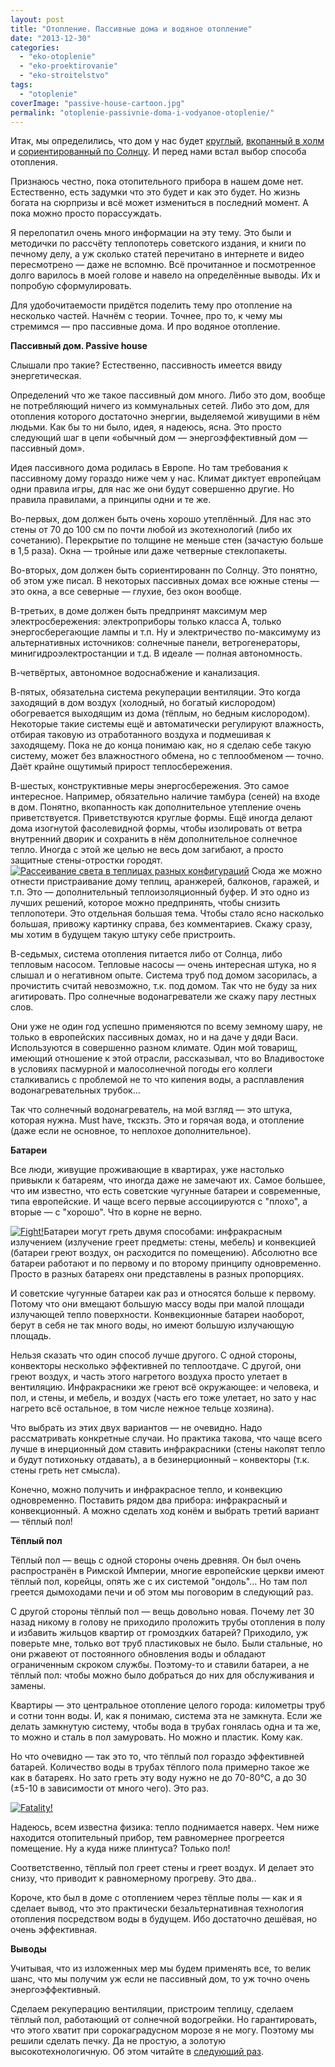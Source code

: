 ```yaml
---
layout: post
title: "Отопление. Пассивные дома и водяное отопление"
date: "2013-12-30"
categories: 
  - "eko-otoplenie"
  - "eko-proektirovanie"
  - "eko-stroitelstvo"
tags: 
  - "otoplenie"
coverImage: "passive-house-cartoon.jpg"
permalink: "otoplenie-passivnie-doma-i-vodyanoe-otoplenie/"
---
```


Итак, мы определились, что дом у нас будет [круглый](/?p=33), [вкопанный в холм](/?p=32) и [сориентированный по Солнцу](/?p=31). И перед нами встал выбор способа отопления.

Признаюсь честно, пока отопительного прибора в нашем доме нет. Естественно, есть задумки что это будет и как это будет. Но жизнь богата на сюрпризы и всё может измениться в последний момент. А пока можно просто порассуждать.

Я перелопатил очень много информации на эту тему. Это были и методички по рассчёту теплопотерь советского издания, и книги по печному делу, а уж сколько статей перечитано в интернете и видео пересмотрено — даже не вспомню. Всё прочитанное и посмотренное долго варилось в моей голове и навело на определённые выводы. Их и попробую сформулировать.

Для удобочитаемости придётся поделить тему про отопление на несколько частей. Начнём с теории. Точнее, про то, к чему мы стремимся — про пассивные дома. И про водяное отопление.

**Пассивный дом. Passive house**

Cлышали про такие? Естественно, пассивность имеется ввиду энергетическая.

Определений что же такое пассивный дом много. Либо это дом, вообще не потребляющий ничего из коммунальных сетей. Либо это дом, для отопления которого достаточно энергии, выделяемой живущими в нём людьми. Как бы то ни было, идея, я надеюсь, ясна. Это просто следующий шаг в цепи «обычный дом — энергоэффективный дом — пассивный дом».

Идея пассивного дома родилась в Европе. Но там требования к пассивному дому гораздо ниже чем у нас. Климат диктует европейцам одни правила игры, для нас же они будут совершенно другие. Но правила правилами, а принципы одни и те же.

Во-первых, дом должен быть очень хорошо утеплённый. Для нас это стены от 70 до 100 см по почти любой из экотехнологий (либо их сочетанию). Перекрытие по толщине не меньше стен (зачастую больше в 1,5 раза). Окна — тройные или даже четверные стеклопакеты.

Во-вторых, дом должен быть сориентированн по Солнцу. Это понятно, об этом уже писал. В некоторых пассивных домах все южные стены — это окна, а все северные — глухие, без окон вообще.

В-третьих, в доме должен быть предпринят максимум мер электросбережения: электроприборы только класса А, только энергосберегающие лампы и т.п. Ну и электричество по-максимуму из альтернативных источников: солнечные панели, ветрогенераторы, минигидроэлектростанции и т.д. В идеале — полная автономность.

В-четвёртых, автономное водоснабжение и канализация.

В-пятых, обязательна система рекуперации вентиляции. Это когда заходящий в дом воздух (холодный, но богатый кислородом) обогревается выходящим из дома (тёплым, но бедным кислородом). Некоторые такие системы ещё и автоматически регулируют влажность, отбирая таковую из отработанного воздуха и подмешивая к заходящему. Пока не до конца понимаю как, но я сделаю себе такую систему, может без влажностного обмена, но с теплообменом — точно. Даёт крайне ощутимый прирост теплосбережения.

В-шестых, конструктивные меры энергосбережения. Это самое интересное. Например, обязательно наличие тамбура (сеней) на входе в дом. Понятно, вкопанность как дополнительное утепление очень приветствуется. Приветствуются круглые формы. Ещё иногда делают дома изогнутой фасолевидной формы, чтобы изолировать от ветра внутренний дворик и сохранить в нём дополнительное солнечное тепло. Иногда с этой же целью не весь дом загибают, а просто защитные стены-отростки городят. [![Рассеивание света в теплицах разных конфигураций](images/2.jpg "Рассеивание света в теплицах разных конфигураций")](/wp-content/uploads/2013/12/2.jpg) Сюда же можно отнести пристраивание дому теплиц, аранжерей, балконов, гаражей, и т.п. Это — дополнительный теплоизоляционный буфер. И это одно из лучших решений, которое можно предпринять, чтобы снизить теплопотери. Это отдельная большая тема. Чтобы стало ясно насколько большая, привожу картинку справа, без комментариев. Скажу сразу, мы хотим в будущем такую штуку себе пристроить.

В-седьмых, система отопления питается либо от Солнца, либо тепловым насосом. Тепловые насосы — очень интересная штука, но я слышал и о негативном опыте. Система труб под домом засорилась, а прочистить считай невозможно, т.к. под домом. Так что не буду за них агитировать. Про солнечные водонагреватели же скажу пару лестных слов.

Они уже не один год успешно применяются по всему земному шару, не только в европейских пассивных домах, но и на даче у дяди Васи. Используются в совершенно разном климате. Один мой товарищ, имеющий отношение к этой отрасли, рассказывал, что во Владивостоке в условиях пасмурной и малосолнечной погоды его коллеги сталкивались с проблемой не то что кипения воды, а расплавления водонагревательных трубок...

Так что солнечный водонагреватель, на мой взгляд — это штука, которая нужна. Must have, ткскзть. Это и горячая вода, и отопление (даже если не основное, то неплохое дополнительное).

**Батареи**

Все люди, живущие проживающие в квартирах, уже настолько привыкли к батареям, что иногда даже не замечают их. Самое большее, что им известно, что есть советские чугунные батареи и современные, типа европейские. И чаще всего первые ассоциируются с "плохо", а вторые — с "хорошо". Что в корне не верно.

[![Fight!](images/6SNqO5b7.jpg "Fight!")](/wp-content/uploads/2013/12/6SNqO5b7.jpg)Батареи могут греть двумя способами: инфракрасным излучением (излучение греет предметы: стены, мебель) и конвекцией (батареи греют воздух, он расходится по помещению). Абсолютно все батареи работают и по первому и по второму принципу одновременно. Просто в разных батареях они представлены в разных пропорциях.

И советские чугунные батареи как раз и относятся больше к первому. Потому что они вмещают большую массу воды при малой площади излучающей тепло поверхности. Конвекционные батареи наоборот, берут в себя не так много воды, но имеют большую излучающую площадь.

Нельзя сказать что один способ лучше другого. С одной стороны, конвекторы несколько эффективней по теплоотдаче. С другой, они греют воздух, и часть этого нагретого воздуха просто улетает в вентиляцию. Инфракрасники же греют всё окружающее: и человека, и пол, и стены, и мебель, и воздух (часть его тоже улетает, но зато у нас нагрето всё остальное, в том числе нежное тельце хозяина).

Что выбрать из этих двух вариантов — не очевидно. Надо рассматривать конкретные случаи. Но практика такова, что чаще всего лучше в инерционный дом ставить инфракрасники (стены накопят тепло и будут потихоньку отдавать), а в безинерционный – конвекторы (т.к. стены греть нет смысла).

Конечно, можно получить и инфракрасное тепло, и конвекцию одновременно. Поставить рядом два прибора: инфракрасный и конвекционный. А можно сделать ход конём и выбрать третий вариант — тёплый пол!

**Тёплый пол**

Тёплый пол — вещь с одной стороны очень древняя. Он был очень распространён в Римской Империи, многие европейские церкви имеют тёплый пол, корейцы, опять же с их системой "ондоль"... Но там пол греется дымоходами печи и об этом мы поговорим в следующий раз.

С другой стороны тёплый пол — вещь довольно новая. Почему лет 30 назад никому в голову не приходило проложить трубы отопления в полу и избавить жильцов квартир от громоздких батарей? Приходило, уж поверьте мне, только вот труб пластиковых не было. Были стальные, но они ржавеют от постоянного обновления воды и обладают ограниченным скроком службы. Поэтому-то и ставили батареи, а не тёплый пол: чтобы можно было добраться до них для обслуживания и замены.

Квартиры — это центральное отопление целого города: километры труб и сотни тонн воды. И, как я понимаю, система эта не замкнута. Если же делать замкнутую систему, чтобы вода в трубах гонялась одна и та же, то можно и сталь в пол замуровать. Но можно и пластик. Кому как.

Но что очевидно — так это то, что тёплый пол гораздо эффективней батарей. Количество воды в трубах тёплого пола примерно такое же как в батареях. Но зато греть эту воду нужно не до 70-80°С, а до 30 (±5-10 в зависимости от много чего). Это раз.

[![](images/5MJjW4Rs.jpg "Fatality!")](/wp-content/uploads/2013/12/5MJjW4Rs.jpg)

Надеюсь, всем известна физика: тепло поднимается наверх. Чем ниже находится отопительный прибор, тем равномернее прогреется помещение. Ну а куда ниже плинтуса? Только пол!

Соответственно, тёплый пол греет стены и греет воздух. И делает это снизу, что приводит к равномерному прогреву. Это два..

Короче, кто был в доме с отоплением через тёплые полы — как и я сделает вывод, что это практически безальтернативная технология отопления посредством воды в будущем. Ибо достаточно дешёвая, но очень эффективная.

**Выводы**

Учитывая, что из изложенных мер мы будем применять все, то велик шанс, что мы получим уж если не пассивный дом, то уж точно очень энергоэффективный.

Сделаем рекуперацию вентиляции, пристроим теплицу, сделаем тёплый пол, работающий от солнечной водогрейки. Но гарантировать, что этого хватит при сорокаградусном морозе я не могу. Поэтому мы решили сделать печку. Да не простую, а золотую высокотехнологичную. Об этом читайте в [следующий раз](/?p=29).

